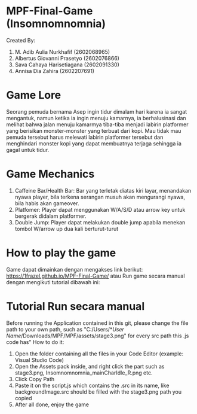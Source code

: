 # MPF-Final-Game (Insomnomnomnia)
Created By:
1. M. Adib Aulia Nurkhafif (2602068965)
2. Albertus Giovanni Prasetyo (2602076866)
3. Sava Cahaya Harisetiagana (2602091330)
4. Annisa Dia Zahira (2602207691)

# Game Lore
Seorang pemuda bernama Asep ingin tidur dimalam hari karena ia sangat mengantuk, namun ketika ia ingin menuju kamarnya, ia berhalusinasi dan melihat bahwa jalan menuju kamarmya tiba-tiba menjadi labirin platformer yang berisikan monster-monster yang terbuat dari kopi.
Mau tidak mau pemuda tersebut harus melewati labirin platformer tersebut dan menghindari monster kopi yang dapat membuatnya terjaga sehingga ia gagal untuk tidur.

# Game Mechanics
1. Caffeine Bar/Health Bar: Bar yang terletak diatas kiri layar, menandakan nyawa player, bila terkena serangan musuh akan mengurangi nyawa, bila habis akan gameover.
2. Platfomer: Player dapat menggunakan W/A/S/D atau arrow key untuk bergerak didalam platformer.
3. Double Jump: Player dapat melakukan double jump apabila menekan tombol W/arrow up dua kali berturut-turut

# How to play the game
Game dapat dimainkan dengan mengakses link berikut: https://1frazel.github.io/MPF-Final-Game/
atau
Run game secara manual dengan mengikuti tutorial dibawah ini:

# Tutorial Run secara manual
Before running the Application contained in this git, please change the file path to your own path, such as "C:/Users/**User Name*/Downloads/MPF/MPF/assets/stage3.png" for every src path this .js code has"
How to do it:
1. Open the folder containing all the files in your Code Editor (example: Visual Studio Code)
2. Open the Assets pack inside, and right click the part such as stage3.png, Insomnomnomnia_mainCharIdle_R.png etc.
3. Click Copy Path
4. Paste it on the script.js which contains the .src in its name, like backgroundImage.src should be filled with the stage3.png path you copied
5. After all done, enjoy the game
